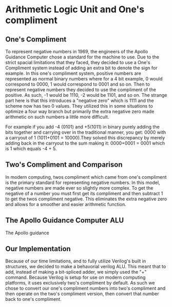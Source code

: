 # Arithmetic Logic Unit and One's compliment

## One's Compliment

To represent negative numbers in 1969, the engineers of the Apollo Guidance Computer chose a standard for the machine to use. Due to the strict spacial limitations that they faced, they decided to use a One's Compliment system instead of adding an extra bit to denote the sign for example. In this  one's compliment system, positive numbers are represented as normal binary numbers where for a 4 bit example, 0 would correspond to 0000, 1 would correspond to 0001 and so on. Then to represent negative numbers they decided to use the compliment of the positive. As such, -1 would be 1110, -2 would be 1101, and so on. The strange part here is that this introduces a "negative zero" which is 1111 and the scheme now has two 0 values. They utilized this in some situations to optimize a four way branch but primarily the extra negative zero made arithmetic on such numbers a little more difficult.

For example if you add -4 (0101) and +5(1011) in binary purely adding the bits together and carrying over in the traditional manner, you get: 0000 with a carryout of 1 (1011+0101 = 10000).They solved this discrepancy by merely adding back in the carryout to the sum making it: 0000+0001 = 0001 which is 1 which equals -4 + 5.


## Two's Compliment and Comparison

In modern computing, twos compliment which came from one's compliment is the primary standard for representing negative numbers. In this model, negative numbers are made ever so slightly more complex. To get the negative of a number you must first get its compliment and then subtract 1 to get the twos compliment negative. This eliminates the extra negative zero and allows for a smoother and easier arithmetic function.

## The Apollo Guidance Computer ALU
The Apollo guidance

## Our Implementation

Because of our time limitations, and to fully utilize Verilog's built in structures, we decided to make a behavorial verilog ALU. This meant that to add, instead of making a bit-spliced adder, we simply used the "+" command.  Because Verilog is setup for use on modern computing platforms, it uses exclusively two's compliment by default. As such we chose to convert our one's compliment numbers into two's compliment and then operate on the two's compliment version, then convert that number back to one's compliment.
